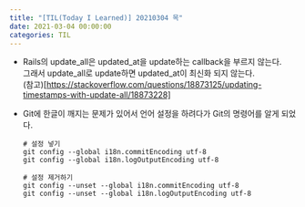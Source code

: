 ```yaml
---
title: "[TIL(Today I Learned)] 20210304 목"
date: 2021-03-04 00:00:00
categories: TIL
---
```


* Rails의 update_all은 updated_at을 update하는 callback을 부르지 않는다.  
  그래서 update_all로 update하면 updated_at이 최신화 되지 않는다.  
  (참고)[https://stackoverflow.com/questions/18873125/updating-timestamps-with-update-all/18873228]

* Git에 한글이 깨지는 문제가 있어서 언어 설정을 하려다가 Git의 명령어를 알게 되었다.  
  ```
  # 설정 넣기
  git config --global i18n.commitEncoding utf-8
  git config --global i18n.logOutputEncoding utf-8
  ```
  ```
  # 설정 제거하기
  git config --unset --global i18n.commitEncoding utf-8
  git config --unset --global i18n.logOutputEncoding utf-8
  ```
  